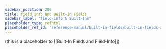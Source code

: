 ```yaml
---
sidebar_position: 200
title: field_info and Built-In Fields
sidebar_label: "field-info & Built-Ins"
placeholder_type: refhtml
placeholder_ref_id: 'reference-manual/built-in-fields/built-in-fields-and-field-info'
---
```


(this is a placeholder to [[Built-In Fields and Field-Info]])
